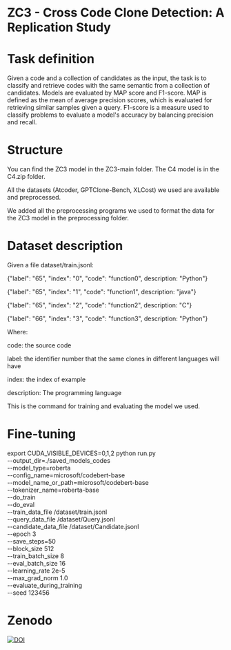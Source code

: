 # ZC3 - Cross Code Clone Detection: A Replication Study

# Task definition
Given a code and a collection of candidates as the input, the task is to classify and retrieve codes with the same semantic from a collection of candidates. Models are evaluated by MAP score and F1-score. MAP is defined as the mean of average precision scores, which is evaluated for retrieving similar samples given a query. F1-score is a measure used to classify problems to evaluate a model's accuracy by balancing precision and recall.

# Structure
You can find the ZC3 model in the ZC3-main folder. The C4 model is in the C4.zip folder.

All the datasets (Atcoder, GPTClone-Bench, XLCost) we used are available and preprocessed.

We added all the preprocessing programs we used to format the data for the ZC3 model in the preprocessing folder.

# Dataset description
Given a file dataset/train.jsonl:

{"label": "65", "index": "0", "code": "function0", description: "Python"}

{"label": "65", "index": "1", "code": "function1", description: "java"}

{"label": "65", "index": "2", "code": "function2", description: "C"}

{"label": "66", "index": "3", "code": "function3", description: "Python"}

Where:

code: the source code

label: the identifier number that the same clones in different languages will have

index: the index of example

description: The programming language

This is the command for training and evaluating the model we used.

# Fine-tuning

export CUDA_VISIBLE_DEVICES=0,1,2
python run.py \
 --output_dir=./saved_models_codes \
 --model_type=roberta \
 --config_name=microsoft/codebert-base \
 --model_name_or_path=microsoft/codebert-base \
 --tokenizer_name=roberta-base \
 --do_train \
 --do_eval \
 --train_data_file /dataset/train.jsonl \
 --query_data_file /dataset/Query.jsonl \
 --candidate_data_file  /dataset/Candidate.jsonl \
 --epoch 3 \
 --save_steps=50 \
 --block_size 512 \
 --train_batch_size 8 \
 --eval_batch_size 16 \
 --learning_rate 2e-5 \
 --max_grad_norm 1.0 \
 --evaluate_during_training \
 --seed 123456 

# Zenodo
[![DOI](https://zenodo.org/badge/DOI/10.5281/zenodo.15243978.svg)](https://doi.org/10.5281/zenodo.15243978)
